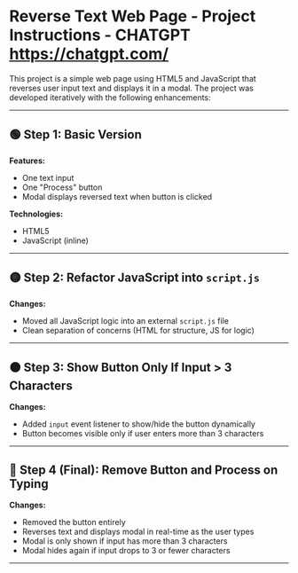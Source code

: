 # Reverse Text Web Page - Project Instructions - CHATGPT https://chatgpt.com/

This project is a simple web page using HTML5 and JavaScript that reverses user input text and displays it in a modal. The project was developed iteratively with the following enhancements:

---

## 🟢 Step 1: Basic Version

**Features:**
- One text input
- One "Process" button
- Modal displays reversed text when button is clicked

**Technologies:**
- HTML5
- JavaScript (inline)

---

## 🟡 Step 2: Refactor JavaScript into `script.js`

**Changes:**
- Moved all JavaScript logic into an external `script.js` file
- Clean separation of concerns (HTML for structure, JS for logic)

---

## 🟠 Step 3: Show Button Only If Input > 3 Characters

**Changes:**
- Added `input` event listener to show/hide the button dynamically
- Button becomes visible only if user enters more than 3 characters

---

## 🔴 Step 4 (Final): Remove Button and Process on Typing

**Changes:**
- Removed the button entirely
- Reverses text and displays modal in real-time as the user types
- Modal is only shown if input has more than 3 characters
- Modal hides again if input drops to 3 or fewer characters

---